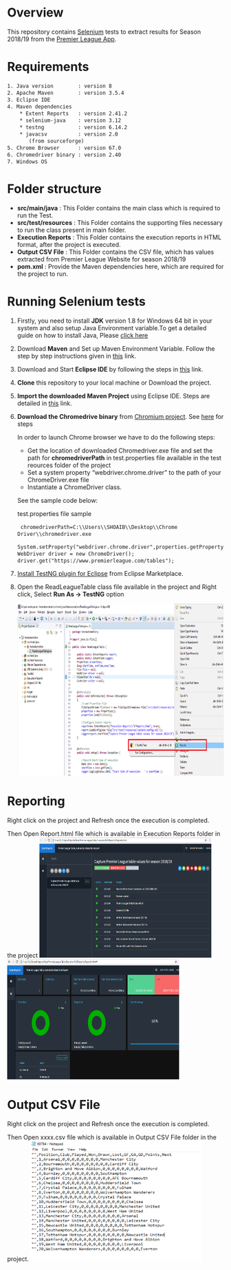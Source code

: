 # Overview

This repository contains [Selenium](http://seleniumhq.org/) tests to extract results for Season 2018/19 from the [Premier League App](https://www.premierleague.com/tables).


# Requirements

```
1. Java version        : version 8
2. Apache Maven        : version 3.5.4
3. Eclipse IDE
4. Maven dependencies 
    * Extent Reports   : version 2.41.2
    * selenium-java    : version 3.12
    * testng           : version 6.14.2
    * javacsv          : version 2.0
       (from sourceforge)
5. Chrome Browser      : version 67.0
6. Chromedriver binary : version 2.40
7. Windows OS       
 ```
# Folder structure


* **src/main/java**        : This Folder contains the main class which is required to run the Test.
* **src/test/resources**   : This Folder contains the supporting files necessary to run the class present in main folder.
* **Execution Reports**    : This Folder contains the execution reports in HTML format, after the project is executed.
* **Output CSV File**      : This Folder contains the CSV file, which has values extracted from Premier League Website for season                                    2018/19 
* **pom.xml**              : Provide the Maven dependencies here, which are required for the project to run.

# Running Selenium tests

1. Firstly, you need to install **JDK** version 1.8 for Windows 64 bit in your system and also setup Java Environment variable.To get a detailed guide on how to install Java, Please <a href="https://drive.google.com/open?id=1dP3McnNaZSH07UrmZwEb5npg_z37hkWu">click here</a>

2. Download **Maven** and Set up Maven Environment Variable. Follow the step by step instructions given in <a href="https://drive.google.com/open?id=1S9pB4Zk7veq_YCDi7w1TMgHv6390ZH1o">this</a> link. 

3. Download and Start **Eclipse IDE** by following the steps in <a href="https://drive.google.com/open?id=1IaOGHymbUCUBIyTmEwgq8p5D1eGZVGrx">this</a> link. 

4. **Clone** this repository to your local machine or Download the project.

5. **Import the downloaded Maven Project** using Eclipse IDE. Steps are detailed in <a href="https://drive.google.com/open?id=1d4JTccc7P7X_zzxdYvby_wzhd4OTWA0M">this</a> link.

6. **Download the Chromedrive binary** from <a href="http://chromedriver.chromium.org/downloads">Chromium project</a>. See <a href="https://drive.google.com/open?id=1WYRRFy3tuasB5A9u6nQzBpT3egYNXLNw">here</a> for steps

   In order to launch Chrome browser we have to do the following steps:
    
    * Get the location of downloaded Chromedriver.exe file and set the path for **chromedriverPath** in test.properties file available         in the test reources folder of the project
    * Set a system property “webdriver.chrome.driver” to the path of your ChromeDriver.exe file
    * Instantiate a ChromeDriver class.

   See the sample code below:
   
     test.properties file sample
   ```
    chromedriverPath=C:\\Users\\SHOAIB\\Desktop\\Chrome Driver\\chromedriver.exe
   ```
   ```
   System.setProperty("webdriver.chrome.driver",properties.getProperty("chromedriverPath"));
   WebDriver driver = new ChromeDriver();
   driver.get("https://www.premierleague.com/tables");
   ```
7. <a href="https://drive.google.com/open?id=1jhwcuI0yNJ34YwbEAPCo-n_yuRTNS7vH
">Install TestNG plugin for Eclipse</a> from Eclipse Marketplace.

8. Open the ReadLeagueTable class file available in the project and Right click, Select **Run As -> TestNG** option
      
      <img src="ReadPremierLeagueTable/images/TestNGrun.png" width="800" height="400" />

# Reporting

Right click on the project and Refresh once the execution is completed.

Then Open Report.html file which is available in Execution Reports folder in the project
<img src="ReadPremierLeagueTable/images/Reports1.png" width="400" height="280" />
<img src="ReadPremierLeagueTable/images/Reports2.png" width="400" height="280" />

# Output CSV File
Right click on the project and Refresh once the execution is completed.

Then Open xxxx.csv file which is available in Output CSV File folder in the project.
<img src="ReadPremierLeagueTable/images/csv.png" width="400" height="280" />





